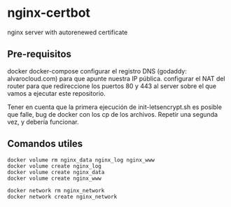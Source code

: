 # nginx-certbot
nginx server with autorenewed certificate


## Pre-requisitos
docker
docker-compose
configurar el registro DNS (godaddy: alvarocloud.com) para que apunte nuestra IP pública.
configurar el NAT del router para que redireccione los puertos 80 y 443 al server sobre el que vamos a ejecutar este repositorio.

Tener en cuenta que la primera ejecución de init-letsencrypt.sh es posible que falle, bug de docker con los cp de los archivos. Repetir una segunda vez, y debería funcionar.

## Comandos utiles
```
docker volume rm nginx_data nginx_log nginx_www
docker volume create nginx_log
docker volume create nginx_data
docker volume create nginx_www

docker network rm nginx_network
docker network create nginx_network
```
